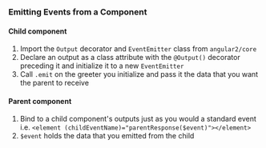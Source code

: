### Emitting Events from a Component

#### Child component
1. Import the `Output` decorator and `EventEmitter` class from `angular2/core`
2. Declare an output as a class attribute with the `@Output()` decorator preceding it and initialize it to a new `EventEmitter`
3. Call `.emit` on the greeter you initialize and pass it the data that you want the parent to receive

#### Parent component
1. Bind to a child component's outputs just as you would a standard event i.e. `<element (childEventName)="parentResponse($event)"></element>`
2. `$event` holds the data that you emitted from the child